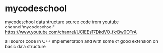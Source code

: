 # mycodeschool
mycodeschool data structure source code from youtube channel"mycodeschool" https://www.youtube.com/channel/UClEEsT7DkdVO_fkrBw0OTrA

all source code in C++ implementation and with some of good extension on basic data structure
